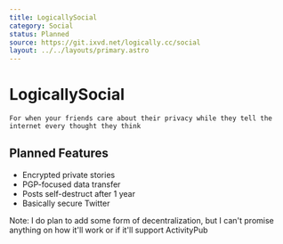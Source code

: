 ```yaml
---
title: LogicallySocial
category: Social
status: Planned
source: https://git.ixvd.net/logically.cc/social
layout: ../../layouts/primary.astro
---
```

# LogicallySocial
```For when your friends care about their privacy while they tell the internet every thought they think```

## Planned Features
- Encrypted private stories
- PGP-focused data transfer
- Posts self-destruct after 1 year
- Basically secure Twitter

Note: I do plan to add some form of decentralization, but I can't promise anything on how it'll work or if it'll support ActivityPub